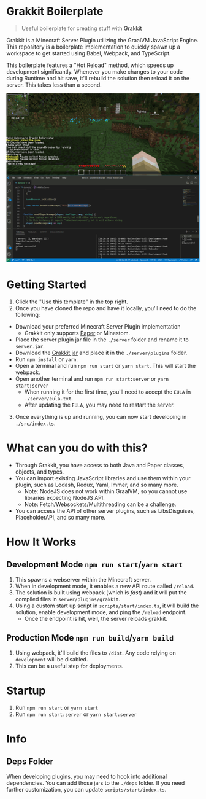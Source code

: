 # Grakkit Boilerplate

> Useful boilerplate for creating stuff with [Grakkit](https://github.com/grakkit/grakkit)

Grakkit is a Minecraft Server Plugin utilizing the GraalVM JavaScript Engine. This repository is a boilerplate
implementation to quickly spawn up a workspace to get started using Babel, Webpack, and TypeScript.

This boilerplate features a "Hot Reload" method, which speeds up development significantly. Whenever you make changes to
your code during Runtime and hit save, it'll rebuild the solution then reload it on the server. This takes less than a
second.

![Hot Reload](./docs/assets/hotreload.gif)

# Getting Started

1. Click the "Use this template" in the top right.
2. Once you have cloned the repo and have it locally, you'll need to do the following:

- Download your preferred Minecraft Server Plugin implementation
  - Grakkit only supports [Paper](https://papermc.io/downloads) or Minestom.
- Place the server plugin jar file in the `./server` folder and rename it to `server.jar`.
- Download the [Grakkit jar](https://github.com/grakkit/grakkit/releases) and place it in the `./server/plugins` folder.
- Run `npm install` or `yarn`.
- Open a terminal and run `npm run start` or `yarn start`. This will start the webpack.
- Open another terminal and run `npm run start:server` or `yarn start:server`
  - When running it for the first time, you'll need to accept the `EULA` in `./server/eula.txt`.
  - After updating the `EULA`, you may need to restart the server.

3. Once everything is up and running, you can now start developing in `./src/index.ts`.

# What can you do with this?

- Through Grakkit, you have access to both Java and Paper classes, objects, and types.
- You can import existing JavaScript libraries and use them within your plugin, such as Lodash, Redux, Yaml, Immer, and
  so many more.
  - Note: NodeJS does not work within GraalVM, so you cannot use libraries expecting NodeJS API.
  - Note: Fetch/Websockets/Multithreading can be a challenge.
- You can access the API of other server plugins, such as LibsDisguises, PlaceholderAPI, and so many more.

# How It Works

## Development Mode `npm run start`/`yarn start`

1. This spawns a webserver within the Minecraft server.
2. When in development mode, it enables a new API route called `/reload`.
3. The solution is built using webpack (which is _fast_) and it will put the compiled files in `server/plugins/grakkit`.
4. Using a custom start up script in `scripts/start/index.ts`, it will build the solution, enable development mode, and
   ping the `/reload` endpoint.
   - Once the endpoint is hit, well, the server reloads grakkit.

## Production Mode `npm run build`/`yarn build`

1. Using webpack, it'll build the files to `/dist`. Any code relying on `development` will be disabled.
2. This can be a useful step for deployments.

# Startup

1. Run `npm run start` or `yarn start`
2. Run `npm run start:server` or `yarn start:server`

# Info

## Deps Folder

When developing plugins, you may need to hook into additional dependencies. You can add those jars to the `./deps`
folder. If you need further customization, you can update `scripts/start/index.ts`.
